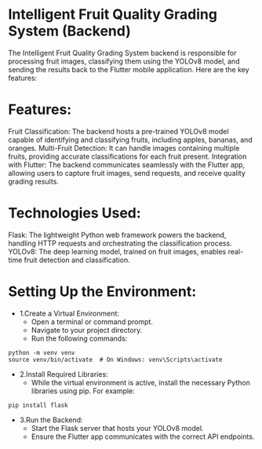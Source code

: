 # Intelligent Fruit Quality Grading System (Backend)
The Intelligent Fruit Quality Grading System backend is responsible for processing fruit images, classifying them using the YOLOv8 model, and sending the results back to the Flutter mobile application. Here are the key features:

# Features:
Fruit Classification: The backend hosts a pre-trained YOLOv8 model capable of identifying and classifying fruits, including apples, bananas, and oranges.
Multi-Fruit Detection: It can handle images containing multiple fruits, providing accurate classifications for each fruit present.
Integration with Flutter: The backend communicates seamlessly with the Flutter app, allowing users to capture fruit images, send requests, and receive quality grading results.
# Technologies Used:
Flask: The lightweight Python web framework powers the backend, handling HTTP requests and orchestrating the classification process.
YOLOv8: The deep learning model, trained on fruit images, enables real-time fruit detection and classification.
# Setting Up the Environment:
- 1.Create a Virtual Environment:
    - Open a terminal or command prompt.
    - Navigate to your project directory.
    - Run the following commands:
```
python -m venv venv
source venv/bin/activate  # On Windows: venv\Scripts\activate
```
- 2.Install Required Libraries:
    - While the virtual environment is active, install the necessary Python libraries using pip. For example:
```
pip install flask
```

- 3.Run the Backend:
    - Start the Flask server that hosts your YOLOv8 model.
    - Ensure the Flutter app communicates with the correct API endpoints.
